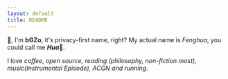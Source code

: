 ```yaml
---
layout: default
title: README
---
```


👋, I'm **bGZo**, it's privacy-first name, right? My actual name is *Fenghua*, you could call me **_Hua_**🌸.

I love *coffee, open source, reading (philosophy, non-fiction most), music(Instrumental Episode), ACGN and running*.
